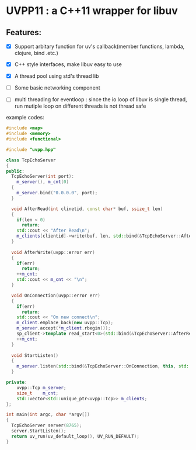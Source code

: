 # UVPP11 : a C++11 wrapper for libuv
## Features:
- [x] Support arbitary function for uv's callback(member functions, lambda, clojure, bind .etc.)
- [x] C++ style interfaces, make libuv easy to use
- [x] A thread pool using std's thread lib
- [ ] Some basic networking component
- [ ] multi threading for eventloop : since the io loop of libuv is single thread, run mutiple loop on different threads is not thread safe


example codes:
```C++
#include <map>
#include <memory>
#include <functional>

#include "uvpp.hpp"

class TcpEchoServer
{
public:
  TcpEchoServer(int port):
    m_server(), m_cnt(0)
  {
    m_server.bind("0.0.0.0", port);
  }

  void AfterRead(int clinetid, const char* buf, ssize_t len)
  {
    if(len < 0)
      return;
    std::cout << "After Read\n";
    m_clients[clientid]->write(buf, len, std::bind(&TcpEchoServer::AfterWrite, this, std::placeholders::_1));
  }
  
  void AfterWrite(uvpp::error err)
  {
    if(err)
      return;
    ++m_cnt;
    std::cout << m_cnt << "\n";
  }

  void OnConnection(uvpp::error err)
  {
    if(err)
      return;
    std::cout << "On new connect\n";
    m_client.emplace_back(new uvpp::Tcp);
    m_server.accept(*m_client.rbegin());
    sp_client->template read_start<0>(std::bind(&TcpEchoServer::AfterRead, this, m_cnt, std::placeholders::_1, std::placeholders::_2));
    ++m_cnt;
  }
  
  void StartListen()
  {
    m_server.listen(std::bind(&TcpEchoServer::OnConnection, this, std::placeholders::_1));
  }

private:
    uvpp::Tcp m_server;
    size_t    m_cnt;
    std::vector<std::unique_ptr<uvpp::Tcp>> m_clients;
};

int main(int argc, char *argv[])
{
  TcpEchoServer server(8765);
  server.StartListen();
  return uv_run(uv_default_loop(), UV_RUN_DEFAULT);
}

```
